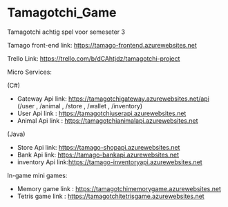 # Tamagotchi_Game
Tamagotchi achtig spel voor semeseter 3

Tamago front-end link: https://tamago-frontend.azurewebsites.net

Trello Link: https://trello.com/b/dCAhtjdz/tamagotchi-project

Micro Services:

(C#)
- Gateway   Api link: https://tamagotchigateway.azurewebsites.net/api  (/user , /animal , /store , /wallet , /inventory)
- User      Api link   : https://tamagotchiuserapi.azurewebsites.net
- Animal    Api link : https://tamagotchianimalapi.azurewebsites.net

(Java)
- Store     Api link: https://tamago-shopapi.azurewebsites.net
- Bank      Api link: https://tamago-bankapi.azurewebsites.net
- inventory Api link:https://tamago-inventoryapi.azurewebsites.net

In-game mini games:

- Memory game link : https://tamagotchimemorygame.azurewebsites.net 
- Tetris game link : https://tamagotchitetrisgame.azurewebsites.net
